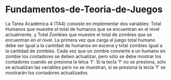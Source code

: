 # Fundamentos-de-Teoria-de-Juegos

La Tarea Académica 4 (TA4) consiste en implementar dos variables: Total Humanos que muestre el total de humanos que se encuentran en el nivel actualmente, y Total Zombies que muestre el total de zombies que se encuentran en el nivel. La primera vez que carga el juego total humano debe ser igual a la cantidad de humanos en escena y total zombies igual a la cantidad de zombies. Cada vez que un zombie convierte a un humano en zombie los contadores se deben actualizar, pero sólo se debe mostrar los contadores cuando se presiona la telca 'f'. Si la tecla 'f' no se presiona, sólo se actualizan las variables pero no se muestran, si se presiona la tecla 'f' se mostrarán los contadores actualizados.
 
